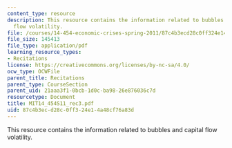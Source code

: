 ```yaml
---
content_type: resource
description: This resource contains the information related to bubbles and capital
  flow volatility.
file: /courses/14-454-economic-crises-spring-2011/87c4b3ecd28c0ff324e14a48cf76a83d_MIT14_454S11_rec3.pdf
file_size: 145413
file_type: application/pdf
learning_resource_types:
- Recitations
license: https://creativecommons.org/licenses/by-nc-sa/4.0/
ocw_type: OCWFile
parent_title: Recitations
parent_type: CourseSection
parent_uid: 21aaa3f1-0bcb-1d0c-ba98-26e876036c7d
resourcetype: Document
title: MIT14_454S11_rec3.pdf
uid: 87c4b3ec-d28c-0ff3-24e1-4a48cf76a83d
---
```

This resource contains the information related to bubbles and capital flow volatility.